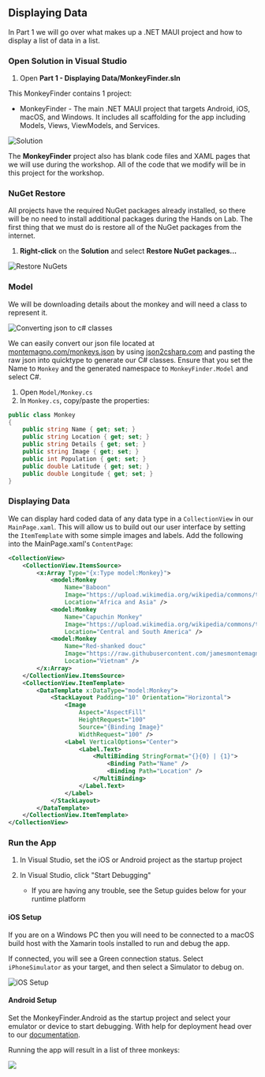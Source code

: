 
## Displaying Data

In Part 1 we will go over what makes up a .NET MAUI project and how to display a list of data in a list.

### Open Solution in Visual Studio

1. Open **Part 1 - Displaying Data/MonkeyFinder.sln**

This MonkeyFinder contains 1 project:

* MonkeyFinder - The main .NET MAUI project that targets Android, iOS, macOS, and Windows. It includes all scaffolding for the app including Models, Views, ViewModels, and Services.

![Solution](../Art/Solution.PNG)

The **MonkeyFinder** project also has blank code files and XAML pages that we will use during the workshop. All of the code that we modify will be in this project for the workshop.

### NuGet Restore

All projects have the required NuGet packages already installed, so there will be no need to install additional packages during the Hands on Lab. The first thing that we must do is restore all of the NuGet packages from the internet.

1. **Right-click** on the **Solution** and select **Restore NuGet packages...**

![Restore NuGets](../Art/RestoreNuGets.PNG)

### Model

We will be downloading details about the monkey and will need a class to represent it.

![Converting json to c# classes](../Art/Convert.PNG)

We can easily convert our json file located at [montemagno.com/monkeys.json](https://montemagno.com/monkeys.json) by using [json2csharp.com](https://json2csharp.com) and pasting the raw json into quicktype to generate our C# classes. Ensure that you set the Name to `Monkey` and the generated namespace to `MonkeyFinder.Model` and select C#. 

1. Open `Model/Monkey.cs`
2. In `Monkey.cs`, copy/paste the properties:

```csharp
public class Monkey
{        
    public string Name { get; set; } 
    public string Location { get; set; } 
    public string Details { get; set; } 
    public string Image { get; set; } 
    public int Population { get; set; } 
    public double Latitude { get; set; } 
    public double Longitude { get; set; } 
}
```

### Displaying Data

We can display hard coded data of any data type in a `CollectionView` in our `MainPage.xaml`. This will allow us to build out our user interface by setting the `ItemTemplate` with some simple images and labels. Add the following into the MainPage.xaml's `ContentPage`:

```xml
<CollectionView>
    <CollectionView.ItemsSource>
        <x:Array Type="{x:Type model:Monkey}">
            <model:Monkey
                Name="Baboon"
                Image="https://upload.wikimedia.org/wikipedia/commons/thumb/9/96/Portrait_Of_A_Baboon.jpg/314px-Portrait_Of_A_Baboon.jpg"
                Location="Africa and Asia" />
            <model:Monkey
                Name="Capuchin Monkey"
                Image="https://upload.wikimedia.org/wikipedia/commons/thumb/4/40/Capuchin_Costa_Rica.jpg/200px-Capuchin_Costa_Rica.jpg"
                Location="Central and South America" />
            <model:Monkey
                Name="Red-shanked douc"
                Image="https://raw.githubusercontent.com/jamesmontemagno/app-monkeys/master/douc.jpg"
                Location="Vietnam" />
        </x:Array>
    </CollectionView.ItemsSource>
    <CollectionView.ItemTemplate>
        <DataTemplate x:DataType="model:Monkey">
            <StackLayout Padding="10" Orientation="Horizontal">
                <Image
                    Aspect="AspectFill"
                    HeightRequest="100"
                    Source="{Binding Image}"
                    WidthRequest="100" />
                <Label VerticalOptions="Center">
                    <Label.Text>
                        <MultiBinding StringFormat="{}{0} | {1}">
                            <Binding Path="Name" />
                            <Binding Path="Location" />
                        </MultiBinding>
                    </Label.Text>
                </Label>
            </StackLayout>
        </DataTemplate>
    </CollectionView.ItemTemplate>
</CollectionView>
```



### Run the App

1. In Visual Studio, set the iOS or Android project as the startup project 

2. In Visual Studio, click "Start Debugging"
    - If you are having any trouble, see the Setup guides below for your runtime platform

#### iOS Setup

If you are on a Windows PC then you will need to be connected to a macOS build host with the Xamarin tools installed to run and debug the app.

If connected, you will see a Green connection status. Select `iPhoneSimulator` as your target, and then select a Simulator to debug on.

![iOS Setup](https://content.screencast.com/users/JamesMontemagno/folders/Jing/media/a6b32d62-cd3d-41ea-bd16-1bcc1fbe1f9d/2016-07-11_1445.png)

#### Android Setup

Set the MonkeyFinder.Android as the startup project and select your emulator or device to start debugging. With help for deployment head over to our [documentation](https://docs.microsoft.com/xamarin/android/deploy-test/debugging?WT.mc_id=docs-workshop-jamont).

Running the app will result in a list of three monkeys:

![](../Art/CodedMonkeys.png)
